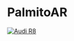 # PalmitoAR

[![Audi R8](http://img.youtube.com/vi/KOxbO0EI4MA/0.jpg)](https://www.youtube.com/watch?v=PH9rLrZxQhk "Audi R8")
